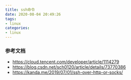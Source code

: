 ```yaml
---
title: ssh命令
date: 2020-08-04 20:49:26
tags:
- linux
categories:
- linux
---
```


### 参考文档
- https://cloud.tencent.com/developer/article/1114279
- https://blog.csdn.net/sch0120/article/details/73770386
- https://kanda.me/2019/07/01/ssh-over-http-or-socks/
